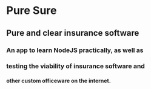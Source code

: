 # Pure Sure
## Pure and clear insurance software
### An app to learn NodeJS practically, as well as
### testing the viability of insurance software and
#### other custom officeware on the internet.
